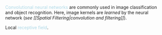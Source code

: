 <span style = "color:lightblue">Convolutional neural networks</span> are commonly used in image classification and object recognition. Here, image kernels are *learned* by the neural network (*see [[Spatial Filtering|convolution and filtering]]*).

Local <span style = "color:lightblue">receptive field</span>. 